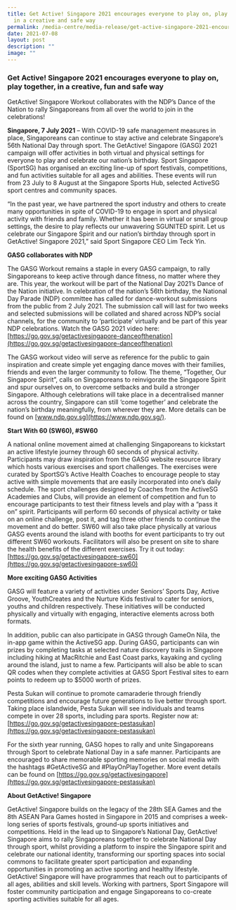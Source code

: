 ```yaml
---
title: Get Active! Singapore 2021 encourages everyone to play on, play together,
  in a creative and safe way
permalink: /media-centre/media-release/get-active-singapore-2021-encourages-everyone-to-play-on-play-together/
date: 2021-07-08
layout: post
description: ""
image: ""
---
```


### **Get Active! Singapore 2021 encourages everyone to play on, play together, in a creative, fun and safe way**

GetActive! Singapore Workout collaborates with the NDP’s Dance of the Nation to rally Singaporeans from all over the world to join in the celebrations!

**Singapore, 7 July 2021** – With COVID-19 safe management measures in place, Singaporeans can continue to stay active and celebrate Singapore’s 56th National Day through sport. The GetActive! Singapore (GASG) 2021 campaign will offer activities in both virtual and physical settings for everyone to play and celebrate our nation’s birthday. Sport Singapore (SportSG) has organised an exciting line-up of sport festivals, competitions, and fun activities suitable for all ages and abilities. These events will run from 23 July to 8 August at the Singapore Sports Hub, selected ActiveSG sport centres and community spaces.

“In the past year, we have partnered the sport industry and others to create many opportunities in spite of COVID-19 to engage in sport and physical activity with friends and family. Whether it has been in virtual or small group settings, the desire to play reflects our unwavering SGUNITED spirit. Let us celebrate our Singapore Spirit and our nation’s birthday through sport in GetActive! Singapore 2021,” said Sport Singapore CEO Lim Teck Yin.

**GASG collaborates with NDP**

The GASG Workout remains a staple in every GASG campaign, to rally Singaporeans to keep active through dance fitness, no matter where they are. This year, the workout will be part of the National Day 2021’s Dance of the Nation initiative. In celebration of the nation’s 56th birthday, the National Day Parade (NDP) committee has called for dance-workout submissions from the public from 2 July 2021. The submission call will last for two weeks and selected submissions will be collated and shared across NDP’s social channels, for the community to ‘participate’ virtually and be part of this year NDP celebrations. Watch the GASG 2021 video here: [https://go.gov.sg/getactivesingapore-danceofthenation](https://go.gov.sg/getactivesingapore-danceofthenation)

The GASG workout video will serve as reference for the public to gain inspiration and create simple yet engaging dance moves with their families, friends and even the larger community to follow. The theme, “Together, Our Singapore Spirit”, calls on Singaporeans to reinvigorate the Singapore Spirit and spur ourselves on, to overcome setbacks and build a stronger Singapore. Although celebrations will take place in a decentralised manner across the country, Singapore can still ‘come together’ and celebrate the nation’s birthday meaningfully, from wherever they are. More details can be found on [www.ndp.gov.sg](https://www.ndp.gov.sg/).

**Start With 60 (SW60), #SW60**

A national online movement aimed at challenging Singaporeans to kickstart an active lifestyle journey through 60 seconds of physical activity. Participants may draw inspiration from the GASG website resource library which hosts various exercises and sport challenges. The exercises were curated by SportSG’s Active Health Coaches to encourage people to stay active with simple movements that are easily incorporated into one’s daily schedule. The sport challenges designed by Coaches from the ActiveSG Academies and Clubs, will provide an element of competition and fun to encourage participants to test their fitness levels and play with a “pass it on” spirit. Participants will perform 60 seconds of physical activity or take on an online challenge, post it, and tag three other friends to continue the movement and do better. SW60 will also take place physically at various GASG events around the island with booths for event participants to try out different SW60 workouts. Facilitators will also be present on site to share the health benefits of the different exercises. Try it out today: [https://go.gov.sg/getactivesingapore-sw60](https://go.gov.sg/getactivesingapore-sw60)

**More exciting GASG Activities**

GASG will feature a variety of activities under Seniors’ Sports Day, Active Groove, YouthCreates and the Nurture Kids festival to cater for seniors, youths and children respectively. These initiatives will be conducted physically and virtually with engaging, interactive elements across both formats.  

In addition, public can also participate in GASG through GameOn Nila, the in-app game within the ActiveSG app. During GASG, participants can win prizes by completing tasks at selected nature discovery trails in Singapore including hiking at MacRitchie and East Coast parks, kayaking and cycling around the island, just to name a few. Participants will also be able to scan QR codes when they complete activities at GASG Sport Festival sites to earn points to redeem up to $5000 worth of prizes.

Pesta Sukan will continue to promote camaraderie through friendly competitions and encourage future generations to live better through sport. Taking place islandwide, Pesta Sukan will see individuals and teams compete in over 28 sports, including para sports. Register now at: [https://go.gov.sg/getactivesingapore-pestasukan](https://go.gov.sg/getactivesingapore-pestasukan)

For the sixth year running, GASG hopes to rally and unite Singaporeans through Sport to celebrate National Day in a safe manner. Participants are encouraged to share memorable sporting memories on social media with the hashtags #GetActiveSG and #PlayOnPlayTogether. More event details can be found on [https://go.gov.sg/getactivesingapore](https://go.gov.sg/getactivesingapore-pestasukan)

**About GetActive! Singapore**

GetActive! Singapore builds on the legacy of the 28th SEA Games and the 8th ASEAN Para Games hosted in Singapore in 2015 and comprises a week-long series of sports festivals, ground-up sports initiatives and competitions. Held in the lead up to Singapore’s National Day, GetActive! Singapore aims to rally Singaporeans together to celebrate National Day through sport, whilst providing a platform to inspire the Singapore spirit and celebrate our national identity, transforming our sporting spaces into social commons to facilitate greater sport participation and expanding opportunities in promoting an active sporting and healthy lifestyle. GetActive! Singapore will have programmes that reach out to participants of all ages, abilities and skill levels. Working with partners, Sport Singapore will foster community participation and engage Singaporeans to co-create sporting activities suitable for all ages.